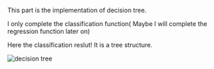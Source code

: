 This part is the implementation of decision tree.

I only complete the classification function( Maybe I will complete the regression function later on)

Here the classification reslut! It is a tree structure.

![decision tree](https://github.com/liziniu/machine_learning_2018_spring/blob/master/decision_tree/tree.jpeg)
